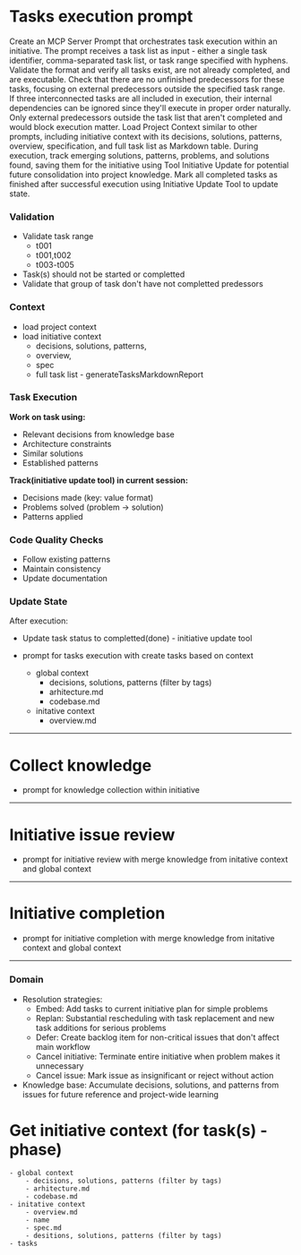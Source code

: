 # Tasks execution prompt
Create an MCP Server Prompt that orchestrates task execution within an initiative. The prompt receives a task list as input - either a single task identifier, comma-separated task list, or task range specified with hyphens. Validate the format and verify all tasks exist, are not already completed, and are executable. Check that there are no unfinished predecessors for these tasks, focusing on external predecessors outside the specified task range. If three interconnected tasks are all included in execution, their internal dependencies can be ignored since they'll execute in proper order naturally. Only external predecessors outside the task list that aren't completed and would block execution matter. Load Project Context similar to other prompts, including initiative context with its decisions, solutions, patterns, overview, specification, and full task list as Markdown table. During execution, track emerging solutions, patterns, problems, and solutions found, saving them for the initiative using Tool Initiative Update for potential future consolidation into project knowledge. Mark all completed tasks as finished after successful execution using Initiative Update Tool to update state.

### Validation
 - Validate task range
   - t001
   - t001,t002
   - t003-t005
 - Task(s) should not be started or completted
 - Validate that group of task don't have not completted predessors
### Context
 - load project context
 - load initiative context 
   - decisions, solutions, patterns, 
   - overview, 
   - spec 
   - full task list - generateTasksMarkdownReport 

### Task Execution
**Work on task using:**
- Relevant decisions from knowledge base
- Architecture constraints
- Similar solutions
- Established patterns

**Track(initiative update tool) in current session:**
- Decisions made (key: value format)
- Problems solved (problem → solution)
- Patterns applied

### Code Quality Checks
- Follow existing patterns
- Maintain consistency
- Update documentation

### Update State
After execution:
- Update task status to completted(done) - initiative update tool




- prompt for tasks execution with create tasks based on context
    - global context
        - decisions, solutions, patterns (filter by tags)
        - arhitecture.md
        - codebase.md
    - initative context
        - overview.md

---
# Collect knowledge
- prompt for knowledge collection within initiative

---
# Initiative issue review
- prompt for initiative review with merge knowledge from initative context and global context

---
# Initiative completion
- prompt for initiative completion with merge knowledge from initative context and global context

---


### Domain
- Resolution strategies:
    - Embed: Add tasks to current initiative plan for simple problems
    - Replan: Substantial rescheduling with task replacement and new task additions for serious problems
    - Defer: Create backlog item for non-critical issues that don't affect main workflow
    - Cancel initiative: Terminate entire initiative when problem makes it unnecessary
    - Cancel issue: Mark issue as insignificant or reject without action
- Knowledge base: Accumulate decisions, solutions, and patterns from issues for future reference and project-wide learning


# Get initiative context (for task(s) - phase)
  	- global context
   		- decisions, solutions, patterns (filter by tags)
	    - arhitecture.md
	    - codebase.md
    - initative context
    	- overview.md
    	- name
    	- spec.md
        - desitions, solutions, patterns (filter by tags)
    - tasks



